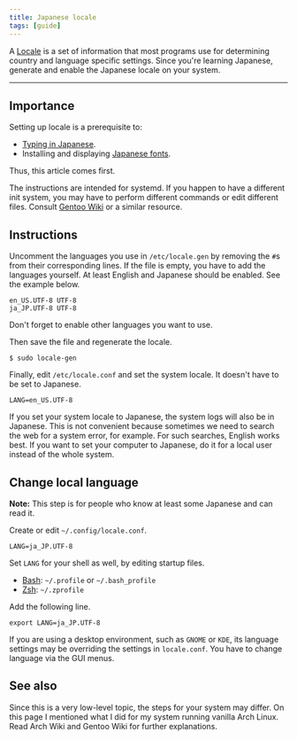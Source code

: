 ```yaml
---
title: Japanese locale
tags: [guide]
---
```


A [Locale](https://wiki.archlinux.org/title/Locale)
is a set of information that most programs use
for determining country and language specific settings.
Since you're learning Japanese,
generate and enable the Japanese locale on your system.

****

## Importance

Setting up locale is a prerequisite to:

* [Typing in Japanese](how-to-type-in-japanese.html).
* Installing and displaying [Japanese fonts](japanese-fonts.html).

Thus, this article comes first.

The instructions are intended for systemd.
If you happen to have a different init system,
you may have to perform different commands or edit different files.
Consult [Gentoo Wiki](https://wiki.gentoo.org/wiki/Localization/Guide) or a similar resource.

## Instructions

Uncomment the languages you use in `/etc/locale.gen`
by removing the `#`s from their corresponding lines.
If the file is empty, you have to add the languages yourself.
At least English and Japanese should be enabled.
See the example below.

```
en_US.UTF-8 UTF-8
ja_JP.UTF-8 UTF-8
```

Don't forget to enable other languages you want to use.

Then save the file and regenerate the locale.

```
$ sudo locale-gen
```

Finally, edit `/etc/locale.conf` and set the system locale.
It doesn't have to be set to Japanese.

```
LANG=en_US.UTF-8
```

If you set your system locale to Japanese, the system logs will also be in Japanese.
This is not convenient because sometimes we need to search the web for a system error, for example.
For such searches, English works best.
If you want to set your computer to Japanese,
do it for a local user instead of the whole system.

## Change local language

**Note:** This step is for people who know at least some Japanese and can read it.

Create or edit `~/.config/locale.conf`.

```
LANG=ja_JP.UTF-8
```

Set `LANG` for your shell as well, by editing startup files.

* [Bash](https://wiki.archlinux.org/title/Bash#Configuration_files): `~/.profile` or `~/.bash_profile`
* [Zsh](https://wiki.archlinux.org/title/Zsh#Startup/Shutdown_files): `~/.zprofile`

Add the following line.

```
export LANG=ja_JP.UTF-8
```

If you are using a desktop environment, such as `GNOME` or `KDE`,
its language settings may be overriding the settings in `locale.conf`.
You have to change language via the GUI menus.

## See also

Since this is a very low-level topic,
the steps for your system may differ.
On this page I mentioned what I did for my system running vanilla Arch Linux.
Read Arch Wiki and Gentoo Wiki for further explanations.
